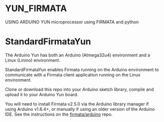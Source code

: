 # YUN_FIRMATA
USING ARDUINO YUN  microprocessor using FIRMATA and python

# StandardFirmataYun

The Arduino Yun has both an Arduino (Atmega32u4) environment and a
Linux (Linino) environment.

StandardFirmataYun enables Firmata running on the Arduino environment
to communicate with a Firmata client application running on the Linux
environment.

Clone or download this repo into your Arduino sketch library, compile
and upload it to your Arduino Yun board.

You will need to install Firmata v2.5.0 via the Arduino library manager
if using Arduino v1.6.4+, or manually if using an older version of the
Arduino IDE. See the instructions on the [firmata/arduino](https://github.com/firmata/arduino) repo.



